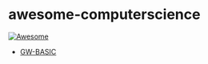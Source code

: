 # awesome-computerscience

[![Awesome](https://awesome.re/badge-flat2.svg)](https://awesome.re)

- [GW-BASIC](https://github.com/microsoft/GW-BASIC)
